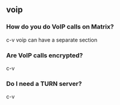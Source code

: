 ## voip

### How do you do VoIP calls on Matrix?
c-v voip can have a separate section
### Are VoIP calls encrypted?
c-v
### Do I need a TURN server?
c-v